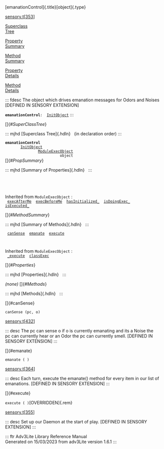 [emanationControl]{.title}[object]{.type}

[sensory.t](../file/sensory.t.html)\[[353](../source/sensory.t.html#353)\]

[Superclass\
Tree](#_SuperClassTree_)

[Property\
Summary](#_PropSummary_)

[Method\
Summary](#_MethodSummary_)

[Property\
Details](#_Properties_)

[Method\
Details](#_Methods_)

::: fdesc
The object which drives emanation messages for Odors and Noises
\[DEFINED IN SENSORY EXTENSION\]

**`emanationControl`**` :   `[`InitObject`](../object/InitObject.html)
:::

[]{#_SuperClassTree_}

::: mjhd
[Superclass Tree]{.hdln}   (in declaration order)
:::

**`emanationControl`**\
`         `[`InitObject`](../object/InitObject.html)\
`                 `[`ModuleExecObject`](../object/ModuleExecObject.html)\
`                         object`\
[]{#_PropSummary_}

::: mjhd
[Summary of Properties]{.hdln}  
:::

` `

` `

Inherited from `ModuleExecObject` :\
` `[`execAfterMe`](../object/ModuleExecObject.html#execAfterMe)`  `[`execBeforeMe`](../object/ModuleExecObject.html#execBeforeMe)`  `[`hasInitialized_`](../object/ModuleExecObject.html#hasInitialized_)`  `[`isDoingExec_`](../object/ModuleExecObject.html#isDoingExec_)`  `[`isExecuted_`](../object/ModuleExecObject.html#isExecuted_)`  `

[]{#_MethodSummary_}

::: mjhd
[Summary of Methods]{.hdln}  
:::

` `[`canSense`](#canSense)`  `[`emanate`](#emanate)`  `[`execute`](#execute)`  `

` `

Inherited from `ModuleExecObject` :\
` `[`_execute`](../object/ModuleExecObject.html#_execute)`  `[`classExec`](../object/ModuleExecObject.html#classExec)`  `

[]{#_Properties_}

::: mjhd
[Properties]{.hdln}  
:::

*(none)* []{#_Methods_}

::: mjhd
[Methods]{.hdln}  
:::

[]{#canSense}

`canSense (pc, o)`

[sensory.t](../file/sensory.t.html)\[[432](../source/sensory.t.html#432)\]

::: desc
The pc can sense o if o is currently emanating and its a Noise the pc
can currently hear or an Odor the pc can currently smell. \[DEFINED IN
SENSORY EXTENSION\]
:::

[]{#emanate}

`emanate ( )`

[sensory.t](../file/sensory.t.html)\[[364](../source/sensory.t.html#364)\]

::: desc
Each turn, execute the emanate() method for every item in our list of
emanations. \[DEFINED IN SENSORY EXTENSION\]
:::

[]{#execute}

`execute ( )`[OVERRIDDEN]{.rem}

[sensory.t](../file/sensory.t.html)\[[355](../source/sensory.t.html#355)\]

::: desc
Set up our Daemon at the start of play. \[DEFINED IN SENSORY EXTENSION\]
:::

::: ftr
Adv3Lite Library Reference Manual\
Generated on 15/03/2023 from adv3Lite version 1.6.1
:::
